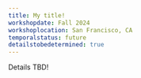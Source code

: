 ```yaml
---
title: My title!
workshopdate: Fall 2024
workshoplocation: San Francisco, CA
temporalstatus: future
detailstobedetermined: true
---
```


Details TBD!
